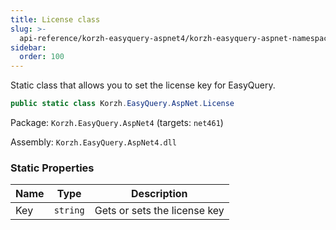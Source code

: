 ```yaml
---
title: License class
slug: >-
  api-reference/korzh-easyquery-aspnet4/korzh-easyquery-aspnet-namespace/license-class
sidebar:
  order: 100
---
```


Static class that allows you to set the license key for EasyQuery.
```csharp
public static class Korzh.EasyQuery.AspNet.License

```
Package: `Korzh.EasyQuery.AspNet4` (targets: `net461`)

Assembly: `Korzh.EasyQuery.AspNet4.dll`

### Static Properties

| Name | Type | Description | 
| --- | --- | --- | 
| Key | `string` | Gets or sets the license key |
